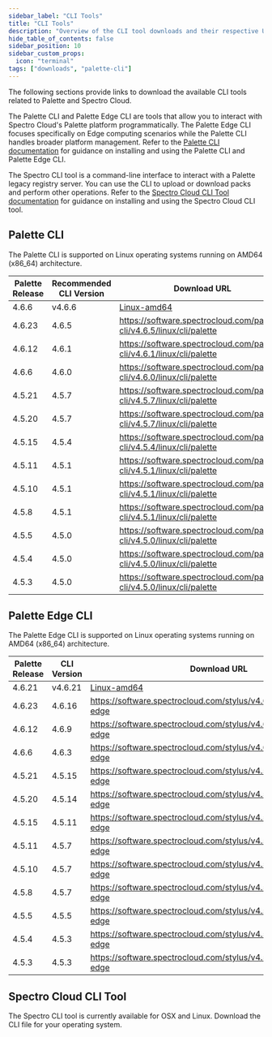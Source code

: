 ```yaml
---
sidebar_label: "CLI Tools"
title: "CLI Tools"
description: "Overview of the CLI tool downloads and their respective URL and checksums."
hide_table_of_contents: false
sidebar_position: 10
sidebar_custom_props:
  icon: "terminal"
tags: ["downloads", "palette-cli"]
---
```


The following sections provide links to download the available CLI tools related to Palette and Spectro Cloud.

The Palette CLI and Palette Edge CLI are tools that allow you to interact with Spectro Cloud's Palette platform
programmatically. The Palette Edge CLI focuses specifically on Edge computing scenarios while the Palette CLI handles
broader platform management. Refer to the [Palette CLI documentation](../automation/palette-cli/palette-cli.md) for
guidance on installing and using the Palette CLI and Palette Edge CLI.

The Spectro CLI tool is a command-line interface to interact with a Palette legacy registry server. You can use the CLI
to upload or download packs and perform other operations. Refer to the
[Spectro Cloud CLI Tool documentation](../registries-and-packs/spectro-cli-reference.md) for guidance on installing and
using the Spectro Cloud CLI tool.

## Palette CLI

The Palette CLI is supported on Linux operating systems running on AMD64 (x86_64) architecture.

| Palette Release <!-- palette-cli-version-table --> | Recommended CLI Version          | Download URL                                                                          | Checksum (SHA256)                                                  |
| -------------------------------------------------- | -------------------------------- | ------------------------------------------------------------------------------------- | ------------------------------------------------------------------ |
| <!-- palette-cli-4.6.c --> 4.6.6                   | v4.6.6                           | [Linux-amd64](https://software.spectrocloud.com/palette-cli/v4.6.6/linux/cli/palette) | `2237e6d63ad78ec62c5a712ed0bf0a442bdcb19b7086a5faecc272cceb2150bd` |
| <!-- cli-4.6.b --> 4.6.23                          | <!-- palette-cli-4.6.b --> 4.6.5 | https://software.spectrocloud.com/palette-cli/v4.6.5/linux/cli/palette                | `b56af3f083130ca0665e8c0a4f3e2d903572209f714a50f19c0110452122e28d` |
| <!-- cli-4.6.a --> 4.6.12                          | <!-- palette-cli-4.6.a --> 4.6.1 | https://software.spectrocloud.com/palette-cli/v4.6.1/linux/cli/palette                | `db6da8dc1648b27ca8057fbbe3d95e7d371136f52395cef3dc3bd8ac62c287ae` |
| 4.6.6                                              | 4.6.0                            | https://software.spectrocloud.com/palette-cli/v4.6.0/linux/cli/palette                | `07d63693a8c90483f6f000d4580cfd86f81178e4b96cfbd32e0f50955d57eec7` |
| 4.5.21                                             | 4.5.7                            | https://software.spectrocloud.com/palette-cli/v4.5.7/linux/cli/palette                | `e37032f6aac7c15a54e6d2085021ae795669a292cf7a5993a945592b8b8c0d9e` |
| 4.5.20                                             | 4.5.7                            | https://software.spectrocloud.com/palette-cli/v4.5.7/linux/cli/palette                | `e37032f6aac7c15a54e6d2085021ae795669a292cf7a5993a945592b8b8c0d9e` |
| 4.5.15                                             | 4.5.4                            | https://software.spectrocloud.com/palette-cli/v4.5.4/linux/cli/palette                | `74723cae5e87353e9c6b0191036229c0a9b645f10101e309586ecb18b6691bbd` |
| 4.5.11                                             | 4.5.1                            | https://software.spectrocloud.com/palette-cli/v4.5.1/linux/cli/palette                | `050e853483065b63ef3096813611b13b9dcfe4556a6fd370ec6ebdf5c6be8738` |
| 4.5.10                                             | 4.5.1                            | https://software.spectrocloud.com/palette-cli/v4.5.1/linux/cli/palette                | `050e853483065b63ef3096813611b13b9dcfe4556a6fd370ec6ebdf5c6be8738` |
| 4.5.8                                              | 4.5.1                            | https://software.spectrocloud.com/palette-cli/v4.5.1/linux/cli/palette                | `050e853483065b63ef3096813611b13b9dcfe4556a6fd370ec6ebdf5c6be8738` |
| 4.5.5                                              | 4.5.0                            | https://software.spectrocloud.com/palette-cli/v4.5.0/linux/cli/palette                | `1af96e486f621754695de899752dcd67bdc3d4a8c16f03272035dbadad6a54f0` |
| 4.5.4                                              | 4.5.0                            | https://software.spectrocloud.com/palette-cli/v4.5.0/linux/cli/palette                | `1af96e486f621754695de899752dcd67bdc3d4a8c16f03272035dbadad6a54f0` |
| 4.5.3                                              | 4.5.0                            | https://software.spectrocloud.com/palette-cli/v4.5.0/linux/cli/palette                | `1af96e486f621754695de899752dcd67bdc3d4a8c16f03272035dbadad6a54f0` |

## Palette Edge CLI

The Palette Edge CLI is supported on Linux operating systems running on AMD64 (x86_64) architecture.

| Palette Release <!-- edge-version-table --> | CLI Version                | Download URL                                                                           | Checksum (SHA256)                                                  |
| ------------------------------------------- | -------------------------- | -------------------------------------------------------------------------------------- | ------------------------------------------------------------------ |
| <!-- edge-4.6.c --> 4.6.21                  | v4.6.21                    | [Linux-amd64](https://software.spectrocloud.com/stylus/v4.6.21/cli/linux/palette-edge) | `2139a341db7c42e8a5b5914a7e5325398c56a6738ed074ae22f1b1da8b92ea0a` |
| <!-- edge-4.6.b --> 4.6.23                  | <!-- edge-4.6.b --> 4.6.16 | https://software.spectrocloud.com/stylus/v4.6.16/cli/linux/palette-edge                | `628c3668633943e9fd4b7859093948843d508494ec88b906f75aea9e80ec0f5f` |
| <!-- edge-4.6.a --> 4.6.12                  | <!-- edge-4.6.a --> 4.6.9  | https://software.spectrocloud.com/stylus/v4.6.9/cli/linux/palette-edge                 | `e50a5533316e96c8b145d8e0c1e2b3e9958350d4aed61e8292cd31b4e7fb4196` |
| 4.6.6                                       | 4.6.3                      | https://software.spectrocloud.com/stylus/v4.6.3/cli/linux/palette-edge                 | `639d325659b369b8e71e00d36763b6088ac1932dbdbd105bdf3c63051cfd500b` |
| 4.5.21                                      | 4.5.15                     | https://software.spectrocloud.com/stylus/v4.5.15/cli/linux/palette-edge                | `5265133de8b204b6569b559a895aa03514b42b3285640755ed29e23d812e21cb` |
| 4.5.20                                      | 4.5.14                     | https://software.spectrocloud.com/stylus/v4.5.14/cli/linux/palette-edge                | `5265133de8b204b6569b559a895aa03514b42b3285640755ed29e23d812e21cb` |
| 4.5.15                                      | 4.5.11                     | https://software.spectrocloud.com/stylus/v4.5.11/cli/linux/palette-edge                | `390b4693a91c938ef230ce329ec28f42c058f98fb77160685e9a885dd2083587` |
| 4.5.11                                      | 4.5.7                      | https://software.spectrocloud.com/stylus/v4.5.7/cli/linux/palette-edge                 | `abbceb9844991fc70af1e7967095873583c7f8aba549583cfc27d22f1e0819b1` |
| 4.5.10                                      | 4.5.7                      | https://software.spectrocloud.com/stylus/v4.5.7/cli/linux/palette-edge                 | `abbceb9844991fc70af1e7967095873583c7f8aba549583cfc27d22f1e0819b1` |
| 4.5.8                                       | 4.5.7                      | https://software.spectrocloud.com/stylus/v4.5.7/cli/linux/palette-edge                 | `abbceb9844991fc70af1e7967095873583c7f8aba549583cfc27d22f1e0819b1` |
| 4.5.5                                       | 4.5.5                      | https://software.spectrocloud.com/stylus/v4.5.5/cli/linux/palette-edge                 | `f93382a7ab92e9621f47d857252c2673b33de79735cf729fcb4b2fb24719d537` |
| 4.5.4                                       | 4.5.3                      | https://software.spectrocloud.com/stylus/v4.5.3/cli/linux/palette-edge                 | `9008f77d11b0129c35d2c9da6bb29a09ca6bc63ffa27d828996d30ac4c853c28` |
| 4.5.3                                       | 4.5.3                      | https://software.spectrocloud.com/stylus/v4.5.3/cli/linux/palette-edge                 | `9008f77d11b0129c35d2c9da6bb29a09ca6bc63ffa27d828996d30ac4c853c28` |

## Spectro Cloud CLI Tool

The Spectro CLI tool is currently available for OSX and Linux. Download the CLI file for your operating system.

<PartialsComponent category="cli-tools" name="spectro-cloud-cli-tool-download" />
